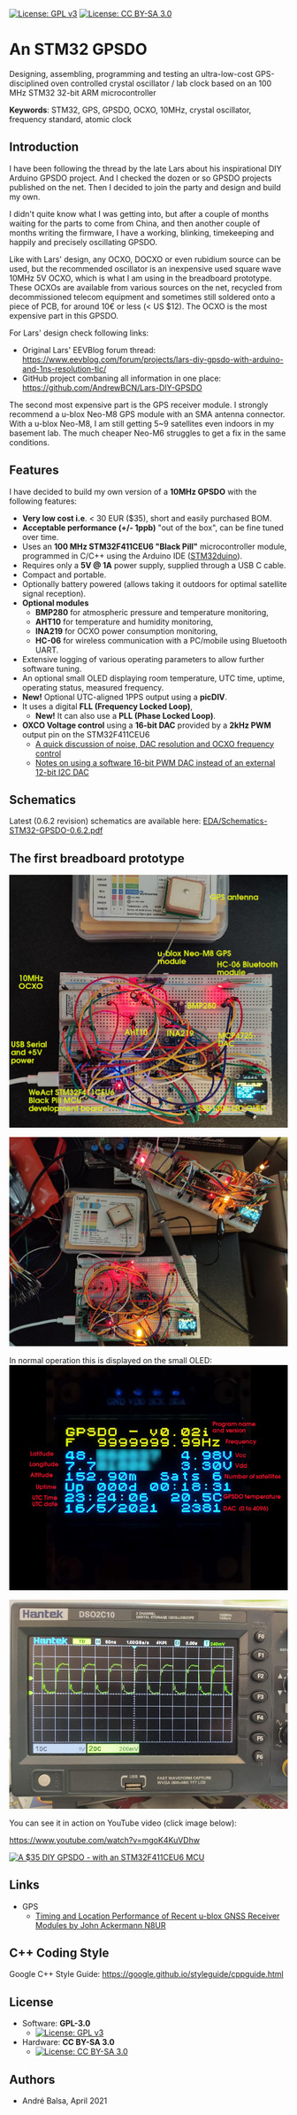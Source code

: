 [![License: GPL v3](https://img.shields.io/github/license/AndrewBCN/STM32-GPSDO)](https://www.gnu.org/licenses/gpl-3.0) [![License: CC BY-SA 3.0](https://img.shields.io/badge/License-CC_BY--SA_3.0-lightgrey.svg)](https://creativecommons.org/licenses/by-sa/3.0/)

# An STM32 GPSDO

Designing, assembling, programming and testing an ultra-low-cost GPS-disciplined oven controlled crystal oscillator / lab clock based on an 100 MHz STM32 32-bit ARM microcontroller

**Keywords**: STM32, GPS, GPSDO, OCXO, 10MHz, crystal oscillator, frequency standard, atomic clock

## Introduction

I have been following the thread by the late Lars about his inspirational DIY Arduino GPSDO project. And I checked the dozen or so GPSDO projects published on the net.
Then I decided to join the party and design and build my own.

I didn't quite know what I was getting into, but after a couple of months waiting for the parts to come from China, and then another couple of months writing the firmware, I have a working, blinking, timekeeping and happily and precisely oscillating GPSDO.

Like with Lars' design, any OCXO, DOCXO or even rubidium source can be used, but the recommended oscillator is an inexpensive used square wave 10MHz 5V OCXO, which is what I am using in the breadboard prototype. These OCXOs are available from various sources on the net, recycled from decommissioned telecom equipment and sometimes still soldered onto a piece of PCB, for around 10€ or less (< US $12). The OCXO is the most expensive part in this GPSDO.

For Lars' design check following links:
- Original Lars' EEVBlog forum thread: https://www.eevblog.com/forum/projects/lars-diy-gpsdo-with-arduino-and-1ns-resolution-tic/
- GitHub project combaning all information in one place: https://github.com/AndrewBCN/Lars-DIY-GPSDO

The second most expensive part is the GPS receiver module. I strongly recommend a u-blox Neo-M8 GPS module with an SMA antenna connector. With a u-blox Neo-M8, I am still getting 5~9 satellites even indoors in my basement lab. The much cheaper Neo-M6 struggles to get a fix in the same conditions.

## Features

I have decided to build my own version of a **10MHz GPSDO** with the following features:
- **Very low cost i.e**. < 30 EUR ($35), short and easily purchased BOM.
- **Acceptable performance (+/- 1ppb)** "out of the box", can be fine tuned over time.
- Uses an **100 MHz STM32F411CEU6 "Black Pill"** microcontroller module, programmed in C/C++ using the Arduino IDE ([STM32duino](https://github.com/stm32duino/Arduino_Core_STM32)).
- Requires only a **5V @ 1A** power supply, supplied through a USB C cable.
- Compact and portable.
- Optionally battery powered (allows taking it outdoors for optimal satellite signal reception).
- **Optional modules**
  - **BMP280** for atmospheric pressure and temperature monitoring,
  - **AHT10**  for temperature and humidity monitoring,
  - **INA219** for OCXO power consumption monitoring,
  - **HC-06** for wireless communication with a PC/mobile using Bluetooth UART.
- Extensive logging of various operating parameters to allow further software tuning.
- An optional small OLED displaying room temperature, UTC time, uptime, operating status, measured frequency.
- **New!** Optional UTC-aligned 1PPS output using a **picDIV**.
- It uses a digital **FLL (Frequency Locked Loop)**,
  - **New!** It can also use a **PLL (Phase Locked Loop)**.
- **OXCO Voltage control** using a **16-bit DAC** provided by a **2kHz PWM** output pin on the STM32F411CEU6
  - [A quick discussion of noise, DAC resolution and OCXO frequency control](docs/DAC_resolution_discussion.md)
  - [Notes on using a software 16-bit PWM DAC instead of an external 12-bit I2C DAC](docs/DAC_STM32_16bit_PWM_notes.md)

## Schematics

Latest (0.6.2 revision) schematics are available here: [EDA/Schematics-STM32-GPSDO-0.6.2.pdf](EDA/Schematics-STM32-GPSDO-0.6.2.pdf)

## The first breadboard prototype

![GPSDO Breadboard Prototype](img/Prototype_GPSDO_breadboard.jpg)

![GPSDO Two Breadboard Prototypes](img/Prototype_TwoGPSDOs.jpg)

In normal operation this is displayed on the small OLED:
![OLED display](img/Prototype_OLEDv002i_expl.jpg)

![Oscilloscope 10MHz Square Wave](img/Prototype_10MHz_cleantrace1a.jpg)

You can see it in action on YouTube video (click image below):

https://www.youtube.com/watch?v=mgoK4KuVDhw

[![A $35 DIY GPSDO - with an STM32F411CEU6 MCU](https://img.youtube.com/vi/mgoK4KuVDhw/0.jpg)](https://www.youtube.com/watch?v=mgoK4KuVDhw)

## Links

- GPS
  - [Timing and Location Performance of Recent u-blox GNSS Receiver Modules by John Ackermann N8UR](https://hamsci.org/sites/default/files/publications/2020_TAPR_DCC/N8UR_GPS_Evaluation_August2020.pdf)

## C++ Coding Style

Google C++ Style Guide: https://google.github.io/styleguide/cppguide.html
    
## License

- Software: **GPL-3.0**
  - [![License: GPL v3](https://img.shields.io/github/license/AndrewBCN/STM32-GPSDO)](https://www.gnu.org/licenses/gpl-3.0)
- Hardware: **CC BY-SA 3.0**
  - [![License: CC BY-SA 3.0](https://img.shields.io/badge/License-CC_BY--SA_3.0-lightgrey.svg)](https://creativecommons.org/licenses/by-sa/3.0/)


## Authors

- André Balsa, April 2021
